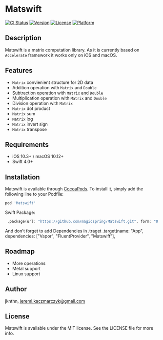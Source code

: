 # Matswift

[![CI Status](http://img.shields.io/travis/jknthn/Matswift.svg?style=flat)](https://travis-ci.org/jknthn/Matswift)
[![Version](https://img.shields.io/cocoapods/v/Matswift.svg?style=flat)](http://cocoapods.org/pods/Matswift)
[![License](https://img.shields.io/cocoapods/l/Matswift.svg?style=flat)](http://cocoapods.org/pods/Matswift)
[![Platform](https://img.shields.io/cocoapods/p/Matswift.svg?style=flat)](http://cocoapods.org/pods/Matswift)

## Description

Matswift is a matrix computation library. As it is currently based on `Accelerate` framework it works only on iOS and macOS.

## Features

- `Matrix` convienient structure for 2D data
- Addition operation with `Matrix` and `Double`
- Subtraction operation with `Matrix` and `Double`
- Multiplication operation with `Matrix` and `Double`
- Division operation with `Matrix`
- `Matrix` dot product
- `Matrix` sum
- `Matrix` log
- `Matrix` invert sign
- `Matrix` transpose

## Requirements

- iOS 10.3+ / macOS 10.12+
- Swift 4.0+

## Installation

Matswift is available through [CocoaPods](http://cocoapods.org). To install
it, simply add the following line to your Podfile:

```ruby
pod 'Matswift'
```

Swift Package:
```swift
 .package(url: "https://github.com/magicspring/Matswift.git", form: "0.1.3")
```

And don't forget to add Dependencies in .traget
.target(name: "App", dependencies: ["Vapor", "FluentProvider", "Matswift"],


## Roadmap

- More operations
- Metal support
- Linux support

## Author

jknthn, jeremi.kaczmarczyk@gmail.com

## License

Matswift is available under the MIT license. See the LICENSE file for more info.
